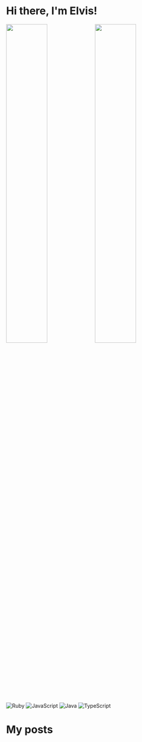 # Hi there, I'm Elvis!

<img align="left" width="47%" src="https://github-readme-stats.vercel.app/api?username=Elvis&show_icons=true&theme=radical" />

<img align="left" width="47%" src="https://github-readme-stats.vercel.app/api/top-langs/?username=anuraghazra&layout=compact"/>

![Ruby](https://img.shields.io/badge/ruby-%23CC342D.svg?style=for-the-badge&logo=ruby&logoColor=white) 
![JavaScript](https://img.shields.io/badge/javascript-%23323330.svg?style=for-the-badge&logo=javascript&logoColor=%23F7DF1E)
![Java](https://img.shields.io/badge/java-%23ED8B00.svg?style=for-the-badge&logo=java&logoColor=white)
	![TypeScript](https://img.shields.io/badge/typescript-%23007ACC.svg?style=for-the-badge&logo=typescript&logoColor=white)


# My posts
<!-- BLOG-POST-LIST:START -->
<!-- BLOG-POST-LIST:END -->